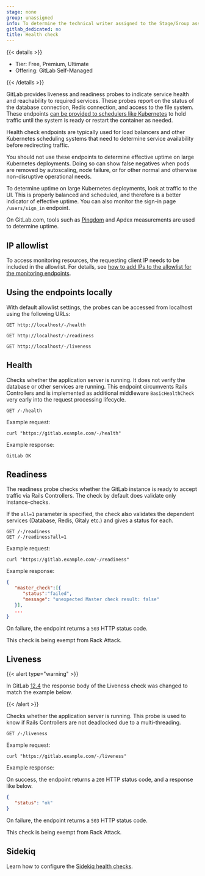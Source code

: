 ```yaml
---
stage: none
group: unassigned
info: To determine the technical writer assigned to the Stage/Group associated with this page, see https://handbook.gitlab.com/handbook/product/ux/technical-writing/#assignments
gitlab_dedicated: no
title: Health check
---
```


{{< details >}}

- Tier: Free, Premium, Ultimate
- Offering: GitLab Self-Managed

{{< /details >}}

GitLab provides liveness and readiness probes to indicate service health and
reachability to required services. These probes report on the status of the
database connection, Redis connection, and access to the file system. These
endpoints [can be provided to schedulers like Kubernetes](https://kubernetes.io/docs/tasks/configure-pod-container/configure-liveness-readiness-startup-probes/) to hold
traffic until the system is ready or restart the container as needed.

Health check endpoints are typically used for load balancers
and other Kubernetes scheduling systems that need to determine
service availability before redirecting traffic.

You should not use these endpoints to determine effective uptime
on large Kubernetes deployments. Doing so can show false negatives
when pods are removed by autoscaling, node failure, or for
other normal and otherwise non-disruptive operational needs.

To determine uptime on large Kubernetes deployments, look at traffic
to the UI. This is properly balanced and scheduled, and therefore is
a better indicator of effective uptime. You can also monitor the sign-in
page `/users/sign_in` endpoint.

<!-- vale gitlab_base.Spelling = NO -->

On GitLab.com, tools such as [Pingdom](https://www.pingdom.com/) and
Apdex measurements are used to determine uptime.

<!-- vale gitlab_base.Spelling = YES -->

## IP allowlist

To access monitoring resources, the requesting client IP needs to be included in the allowlist.
For details, see [how to add IPs to the allowlist for the monitoring endpoints](ip_allowlist.md).

## Using the endpoints locally

With default allowlist settings, the probes can be accessed from localhost using the following URLs:

```plaintext
GET http://localhost/-/health
```

```plaintext
GET http://localhost/-/readiness
```

```plaintext
GET http://localhost/-/liveness
```

## Health

Checks whether the application server is running.
It does not verify the database or other services
are running. This endpoint circumvents Rails Controllers
and is implemented as additional middleware `BasicHealthCheck`
very early into the request processing lifecycle.

```plaintext
GET /-/health
```

Example request:

```shell
curl "https://gitlab.example.com/-/health"
```

Example response:

```plaintext
GitLab OK
```

## Readiness

The readiness probe checks whether the GitLab instance is ready
to accept traffic via Rails Controllers. The check by default
does validate only instance-checks.

If the `all=1` parameter is specified, the check also validates
the dependent services (Database, Redis, Gitaly etc.)
and gives a status for each.

```plaintext
GET /-/readiness
GET /-/readiness?all=1
```

Example request:

```shell
curl "https://gitlab.example.com/-/readiness"
```

Example response:

```json
{
   "master_check":[{
      "status":"failed",
      "message": "unexpected Master check result: false"
   }],
   ...
}
```

On failure, the endpoint returns a `503` HTTP status code.

This check is being exempt from Rack Attack.

## Liveness

{{< alert type="warning" >}}

In GitLab [12.4](https://about.gitlab.com/upcoming-releases/)
the response body of the Liveness check was changed
to match the example below.

{{< /alert >}}

Checks whether the application server is running.
This probe is used to know if Rails Controllers
are not deadlocked due to a multi-threading.

```plaintext
GET /-/liveness
```

Example request:

```shell
curl "https://gitlab.example.com/-/liveness"
```

Example response:

On success, the endpoint returns a `200` HTTP status code, and a response like below.

```json
{
   "status": "ok"
}
```

On failure, the endpoint returns a `503` HTTP status code.

This check is being exempt from Rack Attack.

## Sidekiq

Learn how to configure the [Sidekiq health checks](../sidekiq/sidekiq_health_check.md).
